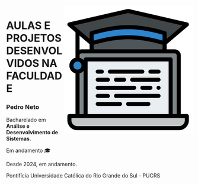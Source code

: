 <img src="Images/Computer_science.svg" width="350" align="right">

# AULAS E PROJETOS DESENVOLVIDOS NA FACULDADE

### Pedro Neto

Bacharelado em **Análise e Desenvolvimento de Sistemas**.

Em andamento :mortar_board:

Desde 2024, em andamento.

Pontifícia Universidade Católica do Rio Grande do Sul - PUCRS
